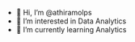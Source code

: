 - 👋 Hi, I’m @athiramolps
- 👀 I’m interested in Data Analytics
- 🌱 I’m currently learning Analytics


<!---
athiramolps/athiramolps is a ✨ special ✨ repository because its `README.md` (this file) appears on your GitHub profile.
You can click the Preview link to take a look at your changes.
--->
